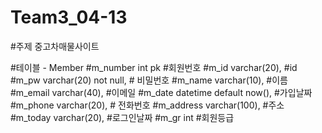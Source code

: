 # Team3_04-13

#주제 중고차매물사이트

#테이블 - Member
#m_number int pk #회원번호
#m_id varchar(20), #id
#m_pw varchar(20) not null, # 비밀번호
#m_name varchar(10), #이름
#m_email varchar(40), #이메일
#m_date datetime default now(), #가입날짜
#m_phone varchar(20), # 전화번호
#m_address varchar(100), #주소
#m_today varchar(20), #로그인날짜
#m_gr int #회원등급
